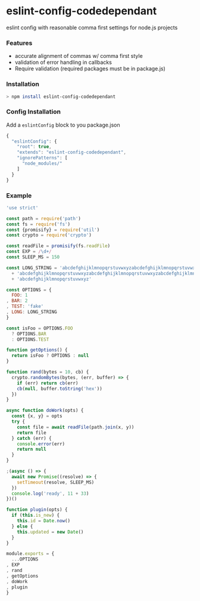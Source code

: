# eslint-config-codedependant

eslint config with reasonable comma first settings for node.js projects

### Features

* accurate alignment of commas w/ comma first style
* validation of error handling in callbacks
* Require validation (required packages must be in package.js)

### Installation

```bash
> npm install eslint-config-codedependant
```

### Config Installation

Add a `eslintConfig` block to you package.json

```javascript
{
  "eslintConfig": {
    "root": true,
    "extends": "eslint-config-codedependant",
    "ignorePatterns": [
      "node_modules/"
    ]
  }
}
```

### Example

```javascript
'use strict'

const path = require('path')
const fs = require('fs')
const {promisify} = require('util')
const crypto = require('crypto')

const readFile = promisify(fs.readFile)
const EXP = /\d+/
const SLEEP_MS = 150

const LONG_STRING = 'abcdefghijklmnopqrstuvwxyzabcdefghijklmnopqrstuvwxyz'
  + 'abcdefghijklmnopqrstuvwxyzabcdefghijklmnopqrstuvwxyzabcdefghijklmnopqrstuvwxyz'
  + 'abcdefghijklmnopqrstuvwxyz'

const OPTIONS = {
  FOO: 1
, BAR: 2
, TEST: 'fake'
, LONG: LONG_STRING
}

const isFoo = OPTIONS.FOO
  ? OPTIONS.BAR
  : OPTIONS.TEST

function getOptions() {
  return isFoo ? OPTIONS : null
}

function rand(bytes = 10, cb) {
  crypto.randomBytes(bytes, (err, buffer) => {
    if (err) return cb(err)
    cb(null, buffer.toString('hex'))
  })
}

async function doWork(opts) {
  const {x, y} = opts
  try {
    const file = await readFile(path.join(x, y))
    return file
  } catch (err) {
    console.error(err)
    return null
  }
}

;(async () => {
  await new Promise((resolve) => {
    setTimeout(resolve, SLEEP_MS)
  })
  console.log('ready', 11 + 33)
})()

function plugin(opts) {
  if (this.is_new) {
    this.id = Date.now()
  } else {
    this.updated = new Date()
  }
}

module.exports = {
  ...OPTIONS
, EXP
, rand
, getOptions
, doWork
, plugin
}
```
